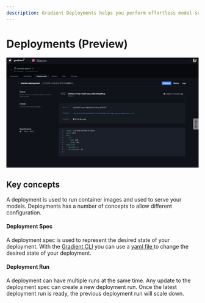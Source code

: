```yaml
---
description: Gradient Deployments helps you perform effortless model serving.
---
```


# Deployments \(Preview\)

![](../../.gitbook/assets/screen-shot-2021-09-21-at-1.52.29-pm%20%281%29.png)

## Key concepts

A deployment is used to run container images and used to serve your models. Deployments has a number of concepts to allow different configuration.

#### Deployment Spec

A deployment spec is used to represent the desired state of your deployment. With the [Gradient CLI](../../get-started/quick-start/install-the-cli.md) you can use a [yaml file ](deployment-spec.md)to change the desired state of your deployment.

#### Deployment Run

A deployment can have multiple runs at the same time. Any update to the deployment spec can create a new deployment run. Once the latest deployment run is ready, the previous deployment run will scale down.



